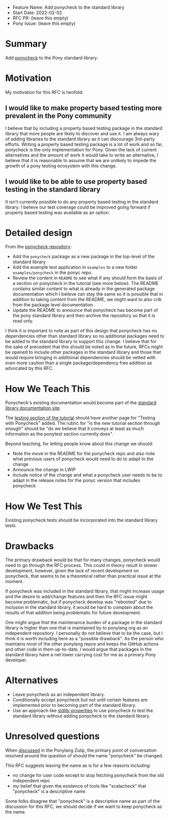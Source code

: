 - Feature Name: Add ponycheck to the standard library
- Start Date: 2022-02-02
- RFC PR: (leave this empty)
- Pony Issue: (leave this empty)

# Summary

Add [ponycheck](https://github.com/ponylang/ponycheck) to the Pony standard library.

# Motivation

My motivation for this RFC is twofold:

## I would like to make property based testing more prevalent in the Pony community

I believe that by including a property based testing package in the standard library that more people are likely to discover and use it. I am always wary of adding libraries to the standard library as it can discourage 3rd-party efforts. Writing a property based testing package is a lot of work and so far, ponycheck is the only implementation for Pony. Given the lack of current alternatives and the amount of work it would take to write an alternative, I believe that it is reasonable to assume that we are unlikely to impede the growth of a pony testing ecosystem with this change.

## I would like to be able to use property based testing in the standard library

It isn't currently possible to do any property based testing in the standard library. I believe our test coverage could be improved going forward if property based testing was available as an option.

# Detailed design

From the [ponycheck repository](https://github.com/ponylang/ponycheck):

- Add the `ponycheck` package as a new package in the top-level of the standard library
- Add the example test application in `examples` to a new folder `examples/ponycheck` in the ponyc repo.
- Review the content in `README` to see what if any should form the basis of a section on ponycheck in the tutorial (see more below). The README contains similar content to what is already in the generated package documentation which I believe can stay the same so it is possible that in addition to taking content from the README, we might want to also crib from the package level documentation.
- Update the README to announce that ponycheck has become part of the pony standard library and then archive the repository so that it is read only.

I think it is important to note as part of this design that ponycheck has no dependencies other than standard library so no additional packages need to be added to the standard library to support this change. I believe that for the sake of precedent that this should be noted as in the future, RFCs might be opened to include other packages in the standard library and those that would require bringing in additional dependencies should be vetted with even more caution than a single package/dependency free addition as advocated by this RFC.

# How We Teach This

Ponycheck's existing documentation would become part of the [standard library documentation site](https://stdlib.ponylang.io/).

The [testing section of the tutorial](https://tutorial.ponylang.io/testing/index.html) should have another page for "Testing with Ponycheck" added. The rubric for "is the new tutorial section through enough" should be "do we believe that it conveys at least as much information as the ponytest section currently does".

Beyond teaching, for letting people know about this change we should:

- Note the move in the README for the ponycheck repo and also note what previous users of ponycheck would need to do to adapt to the change.
- Announce the change in LWIP
- Include notice of the change and what a ponycheck user needs to be to adapt in the release notes for the ponyc version that includes ponycheck

# How We Test This

Existing ponycheck tests should be incorporated into the standard library tests.

# Drawbacks

The primary drawback would be that for many changes, ponycheck would need to go through the RFC process. This could in theory result in slower development, however, given the lack of recent development on ponycheck, that seems to be a theoretical rather than practical issue at the moment.

If ponycheck was included in the standard library, that might increase usage and the desire to add/change features and then the RFC issue might become problematic, but if ponycheck develop was "rebooted" due to inclusion in the standard library, it would be hard to complain about the results of that addition being problematic for future development.

One might argue that the maintenance burden of a package in the standard library is higher than one that is maintained by to ponylang org as an independent repository. I personally do not believe that to be the case, but I think it is worth including here as a "possible drawback". As the person who maintains most of the other ponylang repos and keeps the GitHub actions and other code in them up-to-date, I would argue that packages in the standard library have a net lower carrying cost for me as a primary Pony developer.

# Alternatives

- Leave ponycheck as an independent library.
- Conditionally accept ponycheck but not until certain features are implemented prior to becoming part of the standard library.
- Use an approach like [stdlib-properties](https://github.com/mfelsche/stdlib-properties) to use ponycheck to test the standard library without adding ponycheck to the standard library.

# Unresolved questions

When [discussed](https://ponylang.zulipchat.com/#narrow/stream/189959-RFCs/topic/ponycheck) in the Ponylang Zulip, the primary point of conversation resolved around the question of should the name "ponycheck" be changed.

This RFC suggests leaving the name as is for a few reasons including:

- no change for user code except to stop fetching ponycheck from the old independent repo
- my belief that given the existence of tools like "scalacheck" that "ponycheck" is a descriptive name

Some folks disagree that "ponycheck" is a descriptive name as part of the discussion for this RFC, we should decide if we want to keep ponycheck as the name.
